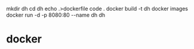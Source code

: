 mkdir dh
cd dh
echo .>dockerfile
code .
docker build -t dh
docker images
docker run -d -p 8080:80 --name dh dh
# docker
